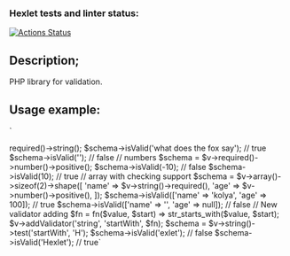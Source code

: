 ### Hexlet tests and linter status:
[![Actions Status](https://github.com/solar05/php-oop-project-lvl1/workflows/hexlet-check/badge.svg)](https://github.com/solar05/php-oop-project-lvl1/actions)

## Description;
PHP library for validation.

## Usage example:
`
<?php
use Hexlet\Validator\Validator;

$v = new \Hexlet\Validator\Validator();

// strings
$schema = $v->required()->string();

$schema->isValid('what does the fox say'); // true
$schema->isValid(''); // false

// numbers
$schema = $v->required()->number()->positive();

$schema->isValid(-10); // false
$schema->isValid(10); // true

// array with checking support
$schema = $v->array()->sizeof(2)->shape([
    'name' => $v->string()->required(),
    'age' => $v->number()->positive(),
]);

$schema->isValid(['name' => 'kolya', 'age' => 100]); // true
$schema->isValid(['name' => '', 'age' => null]); // false

// New validator adding
$fn = fn($value, $start) => str_starts_with($value, $start);
$v->addValidator('string', 'startWith', $fn);

$schema = $v->string()->test('startWith', 'H');

$schema->isValid('exlet'); // false
$schema->isValid('Hexlet'); // true`
